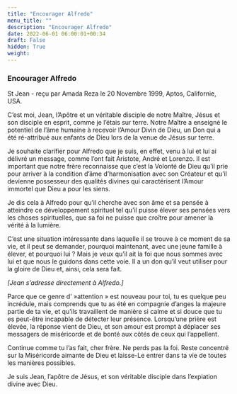```yaml
---
title: "Encourager Alfredo"
menu_title: ""
description: "Encourager Alfredo"
date: 2022-06-01 06:00:01+00:34
draft: False
hidden: True
weight:
---
```

### Encourager Alfredo

St Jean - reçu par Amada Reza le 20 Novembre 1999, Aptos, Californie, USA.

C’est moi, Jean, l’Apôtre et un véritable disciple de notre Maître, Jésus et son disciple en esprit, comme je l’étais sur terre. Notre Maître a enseigné le potentiel de l’âme humaine à recevoir l’Amour Divin de Dieu, un Don qui a été ré-attribué aux enfants de Dieu lors de la venue de Jésus sur terre.

Je souhaite clarifier pour Alfredo que je suis, en effet, venu à lui et lui ai délivré un message, comme l’ont fait Aristote, André et Lorenzo. Il est important que notre frère reconnaisse que c’est la Volonté de Dieu qu’il prie pour arriver à la condition d’âme d’harmonisation avec son Créateur et qu’il devienne possesseur des qualités divines qui caractérisent l’Amour immortel que Dieu a pour les siens.

Je dis cela à Alfredo pour qu’il cherche avec son âme et sa pensée à atteindre ce développement spirituel tel qu’il puisse élever ses pensées vers les choses spirituelles, que sa foi ne puisse que croître pour amener la vérité à la lumière.

C’est une situation intéressante dans laquelle il se trouve à ce moment de sa vie, et il peut se demander, pourquoi maintenant, avec une jeune famille à élever, et pourquoi lui ? Mais je veux qu’il ait la foi que nous sommes avec lui et que nous le guidons dans cette voie. Il a un don qu’il veut utiliser pour la gloire de Dieu et, ainsi, cela sera fait.

*[Jean s’adresse directement à Alfredo.]*

Parce que ce genre d' »attention » est nouveau pour toi, tu es quelque peu incrédule, mais comprends que tu as été en compagnie d’anges la majeure partie de ta vie, et qu’ils travaillent de manière si calme et si douce que tu es peut-être incapable de détecter leur présence. Lorsqu’une prière est élevée, la réponse vient de Dieu, et son amour est prompt à déplacer ses messagers de miséricorde et de bonté aux côtés de ceux qui l’appellent.

Continue comme tu l’as fait, cher frère. Ne perds pas la foi. Reste concentré sur la Miséricorde aimante de Dieu et laisse-Le entrer dans ta vie de toutes les manières possibles.

Je suis Jean, l’apôtre de Jésus, et son véritable disciple dans l’expiation divine avec Dieu.
